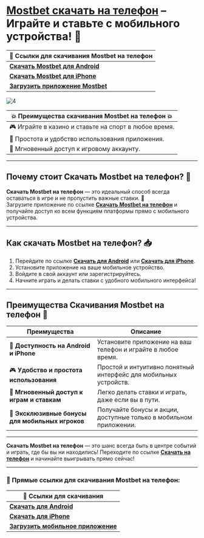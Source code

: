 # [Mostbet скачать на телефон](https://ktbtis024ifqfn0mst.com/beQs) – Играйте и ставьте с мобильного устройства! 📱

| 🔗 **Ссылки для скачивания Mostbet на телефон**                                           |
|---------------------------------------------------------------------------------------|
| [**Скачать Mostbet для Android**](https://ktbtis024ifqfn0mst.com/beQs)                |
| [**Скачать Mostbet для iPhone**](https://ktbtis024ifqfn0mst.com/beQs)                 |
| [**Загрузить приложение Mostbet**](https://ktbtis024ifqfn0mst.com/beQs)               |
![4](https://github.com/user-attachments/assets/aa122544-a034-44b1-97d7-717c2ab97e1a)

| 💥 **Преимущества скачивания Mostbet на телефон** 💥 |
|------------------------------------------------------|
| 🎮 Играйте в казино и ставьте на спорт в любое время. |
| 📱 Простота и удобство использования приложения.      |
| 🚀 Мгновенный доступ к игровому аккаунту.             |

---

## Почему стоит **Скачать Mostbet на телефон**? 🎉

**Скачать Mostbet на телефон** — это идеальный способ всегда оставаться в игре и не пропустить важные ставки. 📲  
Загрузите приложение по ссылке [**Скачать Mostbet на телефон**](https://ktbtis024ifqfn0mst.com/beQs) и получайте доступ ко всем функциям платформы прямо с мобильного устройства.

---

## Как скачать **Mostbet на телефон**? 📥

1. Перейдите по ссылке [**Скачать для Android**](https://ktbtis024ifqfn0mst.com/beQs) или [**Скачать для iPhone**](https://ktbtis024ifqfn0mst.com/beQs).
2. Установите приложение на ваше мобильное устройство.
3. Войдите в свой аккаунт или зарегистрируйтесь.
4. Начните играть и делать ставки с удобного мобильного интерфейса!

---

## Преимущества **Скачивания Mostbet на телефон** 🎯

| **Преимущества**                    | **Описание**                                            |
|-------------------------------------|--------------------------------------------------------|
| 📱 **Доступность на Android и iPhone** | Установите приложение на ваш телефон и играйте в любое время. |
| 🎮 **Удобство и простота использования** | Простой и интуитивно понятный интерфейс для мобильных устройств. |
| 🚀 **Мгновенный доступ к играм и ставкам** | Легко делать ставки и играть, даже если вы в пути.      |
| 🏅 **Эксклюзивные бонусы для мобильных игроков** | Получайте бонусы и акции, доступные только в мобильном приложении. |

---

**Скачать Mostbet на телефон** — это шанс всегда быть в центре событий и играть, где бы вы ни находились! Переходите по ссылке [**Скачать на телефон**](https://ktbtis024ifqfn0mst.com/beQs) и начинайте выигрывать прямо сейчас!

---

### 🔗 Прямые ссылки для скачивания **Mostbet на телефон**:  
| 🔗 **Ссылки для скачивания**                                                   |
|--------------------------------------------------------------------------------|
| [**Скачать для Android**](https://ktbtis024ifqfn0mst.com/beQs)                  |
| [**Скачать для iPhone**](https://ktbtis024ifqfn0mst.com/beQs)                   |
| [**Загрузить мобильное приложение**](https://ktbtis024ifqfn0mst.com/beQs)      |
